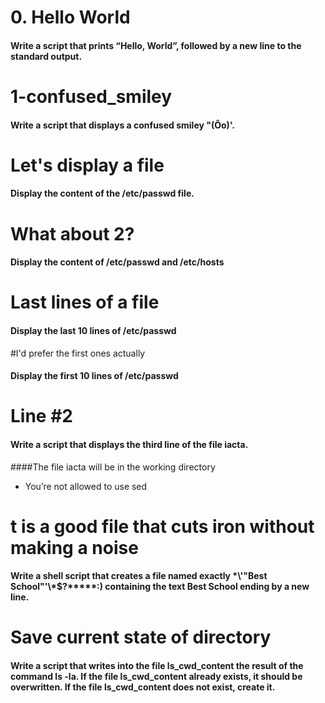 # 0. Hello World
#### Write a script that prints “Hello, World”, followed by a new line to the standard output.

# 1-confused_smiley
#### Write a script that displays a confused smiley "(Ôo)'.

# Let's display a file
#### Display the content of the /etc/passwd file.

# What about 2?
#### Display the content of /etc/passwd and /etc/hosts

# Last lines of a file
#### Display the last 10 lines of /etc/passwd

#I'd prefer the first ones actually
#### Display the first 10 lines of /etc/passwd

# Line #2
#### Write a script that displays the third line of the file iacta.

####The file iacta will be in the working directory

- You’re not allowed to use sed

# t is a good file that cuts iron without making a noise
#### Write a shell script that creates a file named exactly \*\\'"Best School"\'\\*$\?\*\*\*\*\*:) containing the text Best School ending by a new line.

# Save current state of directory
#### Write a script that writes into the file ls_cwd_content the result of the command ls -la. If the file ls_cwd_content already exists, it should be overwritten. If the file ls_cwd_content does not exist, create it.
